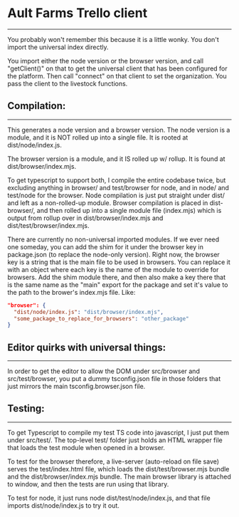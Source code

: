 # Ault Farms Trello client
-------------------------------

You probably won't remember this because it is a little wonky.
You don't import the universal index directly.

You import either the node version or the browser version, and 
call "getClient()" on that to get the universal client that has
been configured for the platform.  Then call "connect" on that
client to set the organization.  You pass the client to the livestock
functions.


## Compilation:
---------------

This generates a node version and a browser version.  The node version is a module,
and it is NOT rolled up into a single file.  It is rooted at dist/node/index.js.

The browser version is a module, and it IS rolled up w/ rollup. It is found 
at dist/browser/index.mjs.  

To get typescript to support both, I compile the entire codebase twice, but 
excluding anything in browser/ and test/browser for node, and in node/ and 
test/node for the browser.  Node compilation is just put straight under
dist/ and left as a non-rolled-up module.  Browser compilation is placed
in dist-browser/, and then rolled up into a single module file (index.mjs)
which is output from rollup over in dist/browser/index.mjs and 
dist/test/browser/index.mjs.  

There are currently no non-universal imported modules.  If we ever need one someday,
you can add the shim for it under the browser key in package.json (to replace the
node-only version).  Right now, the browser key is a string that is the main
file to be used in browsers.  You can replace it with an object where each key is
the name of the module to override for browsers.  Add the shim module there, and
then also make a key there that is the same name as the "main" export for the 
package and set it's value to the path to the brower's index.mjs file.  Like:

```json
"browser": {
  "dist/node/index.js": "dist/browser/index.mjs",
  "some_package_to_replace_for_browsers": "other_package"
}
```

## Editor quirks with universal things:
---------------------------------------

In order to get the editor to allow the DOM under src/browser and src/test/browser, 
you put a dummy tsconfig.json file in those folders that just mirrors the main
tsconfig.browser.json file.

## Testing:
-----------

To get Typescript to compile my test TS code into javascript, I just
put them under src/test/.  The top-level test/ folder just holds an
HTML wrapper file that loads the test module when opened in a browser.

To test for the browser therefore, a live-server (auto-reload on file save)
serves the test/index.html file, which loads the dist/test/browser.mjs bundle 
and the dist/browser/index.mjs bundle.  The main browser library is attached
to window, and then the tests are run using that library.

To test for node, it just runs node dist/test/node/index.js, and that
file imports dist/node/index.js to try it out.


